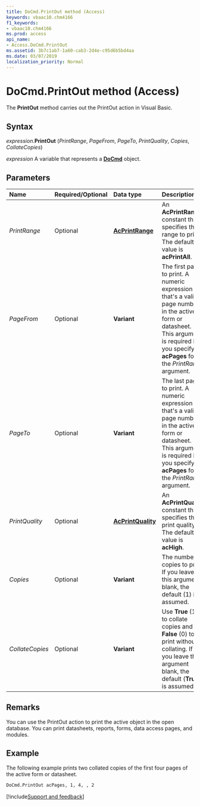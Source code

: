 ```yaml
---
title: DoCmd.PrintOut method (Access)
keywords: vbaac10.chm4166
f1_keywords:
- vbaac10.chm4166
ms.prod: access
api_name:
- Access.DoCmd.PrintOut
ms.assetid: 3b7c1ab7-1a60-cab3-2d4e-c95d6b5bd4aa
ms.date: 03/07/2019
localization_priority: Normal
---
```



# DoCmd.PrintOut method (Access)

The **PrintOut** method carries out the PrintOut action in Visual Basic.


## Syntax

_expression_.**PrintOut** (_PrintRange_, _PageFrom_, _PageTo_, _PrintQuality_, _Copies_, _CollateCopies_)

_expression_ A variable that represents a **[DoCmd](Access.DoCmd.md)** object.


## Parameters

|Name|Required/Optional|Data type|Description|
|:-----|:-----|:-----|:-----|
| _PrintRange_|Optional|**[AcPrintRange](Access.AcPrintRange.md)**|An **AcPrintRange** constant that specifies the range to print. The default value is **acPrintAll**.|
| _PageFrom_|Optional|**Variant**|The first page to print. A numeric expression that's a valid page number in the active form or datasheet. This argument is required if you specify **acPages** for the _PrintRange_ argument.|
| _PageTo_|Optional|**Variant**|The last page to print. A numeric expression that's a valid page number in the active form or datasheet. This argument is required if you specify **acPages** for the _PrintRange_ argument.|
| _PrintQuality_|Optional|**[AcPrintQuality](Access.AcPrintQuality.md)**|An **AcPrintQuality** constant that specifies the print quality. The default value is **acHigh**.|
| _Copies_|Optional|**Variant**|The number of copies to print. If you leave this argument blank, the default (1) is assumed.|
| _CollateCopies_|Optional|**Variant**|Use **True** (1) to collate copies and **False** (0) to print without collating. If you leave this argument blank, the default (**True**) is assumed.|

## Remarks

You can use the PrintOut action to print the active object in the open database. You can print datasheets, reports, forms, data access pages, and modules.


## Example

The following example prints two collated copies of the first four pages of the active form or datasheet.

```vb
DoCmd.PrintOut acPages, 1, 4, , 2
```



[!include[Support and feedback](~/includes/feedback-boilerplate.md)]
